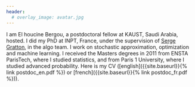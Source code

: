 ```yaml
---
header:
  # overlay_image: avatar.jpg
---
```



I am El houcine Bergou, a postdoctoral fellow at KAUST, Saudi Arabia, hosted. I did my PhD at INPT, France, under the supervision of [Serge Gratton](https://bianchi.wp.imt.fr/), in the algo team. I work on stochastic approximation, optimization and machine learning. I received the Masters degrees in 2011 from ENSTA ParisTech, where I studied statistics, and from Paris 1 University, where I studied advanced probability. Here is my CV ([english]({{site.baseurl}}{% link postdoc_en.pdf %}) or [french]({{site.baseurl}}{% link postdoc_fr.pdf %})).

